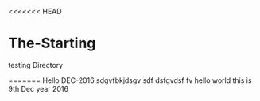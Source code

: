<<<<<<< HEAD
# The-Starting
testing Directory

=======
Hello DEC-2016
sdgvfbkjdsgv
sdf
dsfgvdsf
fv
 hello world 
 this is 9th Dec year 2016
